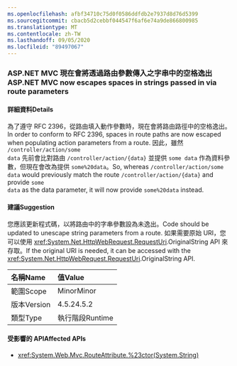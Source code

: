 ```yaml
---
ms.openlocfilehash: afbf34710c75d0f0586ddfdb2e7937d8d76d5399
ms.sourcegitcommit: cbacb5d2cebbf044547f6af6e74a9de866800985
ms.translationtype: MT
ms.contentlocale: zh-TW
ms.lasthandoff: 09/05/2020
ms.locfileid: "89497067"
---
```

### <a name="aspnet-mvc-now-escapes-spaces-in-strings-passed-in-via-route-parameters"></a><span data-ttu-id="568d7-101">ASP.NET MVC 現在會將透過路由參數傳入之字串中的空格逸出</span><span class="sxs-lookup"><span data-stu-id="568d7-101">ASP.NET MVC now escapes spaces in strings passed in via route parameters</span></span>

#### <a name="details"></a><span data-ttu-id="568d7-102">詳細資料</span><span class="sxs-lookup"><span data-stu-id="568d7-102">Details</span></span>

<span data-ttu-id="568d7-103">為了遵守 RFC 2396，從路由填入動作參數時，現在會將路由路徑中的空格逸出。</span><span class="sxs-lookup"><span data-stu-id="568d7-103">In order to conform to RFC 2396, spaces in route paths are now escaped when populating action parameters from a route.</span></span> <span data-ttu-id="568d7-104">因此，雖然 <code>/controller/action/some data</code> 先前會比對路由 <code>/controller/action/{data}</code> 並提供 <code>some data</code> 作為資料參數，但現在會改為提供 <code>some%20data</code>。</span><span class="sxs-lookup"><span data-stu-id="568d7-104">So, whereas  <code>/controller/action/some data</code> would previously match the route <code>/controller/action/{data}</code> and provide <code>some data</code> as the data parameter, it will now provide <code>some%20data</code> instead.</span></span>

#### <a name="suggestion"></a><span data-ttu-id="568d7-105">建議</span><span class="sxs-lookup"><span data-stu-id="568d7-105">Suggestion</span></span>

<span data-ttu-id="568d7-106">您應該更新程式碼，以將路由中的字串參數設為未逸出。</span><span class="sxs-lookup"><span data-stu-id="568d7-106">Code should be updated to unescape string parameters from a route.</span></span> <span data-ttu-id="568d7-107">如果需要原始 URI，您可以使用 <xref:System.Net.HttpWebRequest.RequestUri>.OriginalString API 來存取。</span><span class="sxs-lookup"><span data-stu-id="568d7-107">If the original URI is needed, it can be accessed with the <xref:System.Net.HttpWebRequest.RequestUri>.OriginalString API.</span></span>

| <span data-ttu-id="568d7-108">名稱</span><span class="sxs-lookup"><span data-stu-id="568d7-108">Name</span></span>    | <span data-ttu-id="568d7-109">值</span><span class="sxs-lookup"><span data-stu-id="568d7-109">Value</span></span>       |
|:--------|:------------|
| <span data-ttu-id="568d7-110">範圍</span><span class="sxs-lookup"><span data-stu-id="568d7-110">Scope</span></span>   |<span data-ttu-id="568d7-111">Minor</span><span class="sxs-lookup"><span data-stu-id="568d7-111">Minor</span></span>|
|<span data-ttu-id="568d7-112">版本</span><span class="sxs-lookup"><span data-stu-id="568d7-112">Version</span></span>|<span data-ttu-id="568d7-113">4.5.2</span><span class="sxs-lookup"><span data-stu-id="568d7-113">4.5.2</span></span>|
|<span data-ttu-id="568d7-114">類型</span><span class="sxs-lookup"><span data-stu-id="568d7-114">Type</span></span>|<span data-ttu-id="568d7-115">執行階段</span><span class="sxs-lookup"><span data-stu-id="568d7-115">Runtime</span></span>|

#### <a name="affected-apis"></a><span data-ttu-id="568d7-116">受影響的 API</span><span class="sxs-lookup"><span data-stu-id="568d7-116">Affected APIs</span></span>

- <xref:System.Web.Mvc.RouteAttribute.%23ctor(System.String)>

<!--

#### Affected APIs

- `M:System.Web.Mvc.RouteAttribute.#ctor(System.String)`

-->

